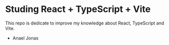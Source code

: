 # Studing React + TypeScript + Vite

This repo is dedicate to improve my knowledge about React, TypeScript and Vite.

- Anael Jonas
